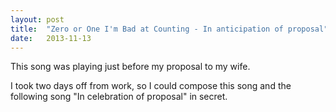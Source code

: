 ```yaml
---
layout: post
title:  "Zero or One I'm Bad at Counting - In anticipation of proposal"
date:   2013-11-13
---
```


This song was playing just before my proposal to my wife.

<script type="text/javascript">
  var filename = "Zero or One I'm Bad at Counting - Experiments - 13 -  In anticipation of proposal.mp3";
  var path = "{{ "/music/" | prepend: site.baseurl }}" + filename;
</script>

<script type="text/javascript">
  document.write('<audio src="' + path + '" preload="auto"></audio>');
  document.write('<a href="' + path + '" download="' + filename + '">download</a>');
</script>

I took two days off from work, so I could compose this song and the following song "In celebration of proposal" in secret.
